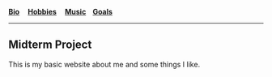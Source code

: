 **[Bio](https://github.com/Daboulch/Midterm_Project_IT1000/blob/efaa25275c070b6c44ceca7e5784c62b9c7c30b9/Bio)
&nbsp;&nbsp;&nbsp;
[Hobbies](https://github.com/Daboulch/Midterm_Project_IT1000/blob/efaa25275c070b6c44ceca7e5784c62b9c7c30b9/Hobbie) &nbsp;&nbsp;&nbsp;
[Music](https://github.com/Daboulch/Midterm_Project_IT1000/blob/efaa25275c070b6c44ceca7e5784c62b9c7c30b9/Favorite%20Music)&nbsp;&nbsp;&nbsp;
[Goals](https://github.com/Daboulch/Midterm_Project_IT1000/blob/efaa25275c070b6c44ceca7e5784c62b9c7c30b9/Current%20Goals)**

_____

## Midterm Project

This is my basic website about me and some things I like.
